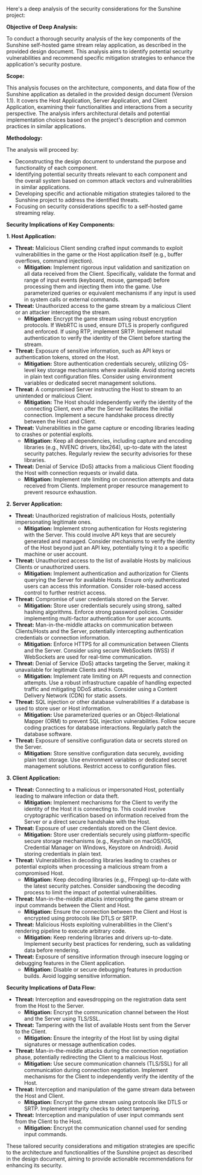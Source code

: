 Here's a deep analysis of the security considerations for the Sunshine project:

**Objective of Deep Analysis:**

To conduct a thorough security analysis of the key components of the Sunshine self-hosted game stream relay application, as described in the provided design document. This analysis aims to identify potential security vulnerabilities and recommend specific mitigation strategies to enhance the application's security posture.

**Scope:**

This analysis focuses on the architecture, components, and data flow of the Sunshine application as detailed in the provided design document (Version 1.1). It covers the Host Application, Server Application, and Client Application, examining their functionalities and interactions from a security perspective. The analysis infers architectural details and potential implementation choices based on the project's description and common practices in similar applications.

**Methodology:**

The analysis will proceed by:

*   Deconstructing the design document to understand the purpose and functionality of each component.
*   Identifying potential security threats relevant to each component and the overall system based on common attack vectors and vulnerabilities in similar applications.
*   Developing specific and actionable mitigation strategies tailored to the Sunshine project to address the identified threats.
*   Focusing on security considerations specific to a self-hosted game streaming relay.

**Security Implications of Key Components:**

**1. Host Application:**

*   **Threat:** Malicious Client sending crafted input commands to exploit vulnerabilities in the game or the Host application itself (e.g., buffer overflows, command injection).
    *   **Mitigation:** Implement rigorous input validation and sanitization on all data received from the Client. Specifically, validate the format and range of input events (keyboard, mouse, gamepad) before processing them and injecting them into the game. Use parameterized queries or equivalent mechanisms if any input is used in system calls or external commands.
*   **Threat:** Unauthorized access to the game stream by a malicious Client or an attacker intercepting the stream.
    *   **Mitigation:** Encrypt the game stream using robust encryption protocols. If WebRTC is used, ensure DTLS is properly configured and enforced. If using RTP, implement SRTP. Implement mutual authentication to verify the identity of the Client before starting the stream.
*   **Threat:** Exposure of sensitive information, such as API keys or authentication tokens, stored on the Host.
    *   **Mitigation:** Store authentication credentials securely, utilizing OS-level key storage mechanisms where available. Avoid storing secrets in plain text configuration files. Consider using environment variables or dedicated secret management solutions.
*   **Threat:**  A compromised Server instructing the Host to stream to an unintended or malicious Client.
    *   **Mitigation:** The Host should independently verify the identity of the connecting Client, even after the Server facilitates the initial connection. Implement a secure handshake process directly between the Host and Client.
*   **Threat:**  Vulnerabilities in the game capture or encoding libraries leading to crashes or potential exploits.
    *   **Mitigation:** Keep all dependencies, including capture and encoding libraries (e.g., NVENC drivers, libx264), up-to-date with the latest security patches. Regularly review the security advisories for these libraries.
*   **Threat:**  Denial of Service (DoS) attacks from a malicious Client flooding the Host with connection requests or invalid data.
    *   **Mitigation:** Implement rate limiting on connection attempts and data received from Clients. Implement proper resource management to prevent resource exhaustion.

**2. Server Application:**

*   **Threat:** Unauthorized registration of malicious Hosts, potentially impersonating legitimate ones.
    *   **Mitigation:** Implement strong authentication for Hosts registering with the Server. This could involve API keys that are securely generated and managed. Consider mechanisms to verify the identity of the Host beyond just an API key, potentially tying it to a specific machine or user account.
*   **Threat:** Unauthorized access to the list of available Hosts by malicious Clients or unauthorized users.
    *   **Mitigation:** Implement authentication and authorization for Clients querying the Server for available Hosts. Ensure only authenticated users can access this information. Consider role-based access control to further restrict access.
*   **Threat:**  Compromise of user credentials stored on the Server.
    *   **Mitigation:** Store user credentials securely using strong, salted hashing algorithms. Enforce strong password policies. Consider implementing multi-factor authentication for user accounts.
*   **Threat:**  Man-in-the-middle attacks on communication between Clients/Hosts and the Server, potentially intercepting authentication credentials or connection information.
    *   **Mitigation:** Enforce HTTPS for all communication between Clients and the Server. Consider using secure WebSockets (WSS) if WebSockets are used for real-time communication.
*   **Threat:**  Denial of Service (DoS) attacks targeting the Server, making it unavailable for legitimate Clients and Hosts.
    *   **Mitigation:** Implement rate limiting on API requests and connection attempts. Use a robust infrastructure capable of handling expected traffic and mitigating DDoS attacks. Consider using a Content Delivery Network (CDN) for static assets.
*   **Threat:**  SQL injection or other database vulnerabilities if a database is used to store user or Host information.
    *   **Mitigation:** Use parameterized queries or an Object-Relational Mapper (ORM) to prevent SQL injection vulnerabilities. Follow secure coding practices for database interactions. Regularly patch the database software.
*   **Threat:**  Exposure of sensitive configuration data or secrets stored on the Server.
    *   **Mitigation:** Store sensitive configuration data securely, avoiding plain text storage. Use environment variables or dedicated secret management solutions. Restrict access to configuration files.

**3. Client Application:**

*   **Threat:**  Connecting to a malicious or impersonated Host, potentially leading to malware infection or data theft.
    *   **Mitigation:** Implement mechanisms for the Client to verify the identity of the Host it is connecting to. This could involve cryptographic verification based on information received from the Server or a direct secure handshake with the Host.
*   **Threat:**  Exposure of user credentials stored on the Client device.
    *   **Mitigation:** Store user credentials securely using platform-specific secure storage mechanisms (e.g., Keychain on macOS/iOS, Credential Manager on Windows, Keystore on Android). Avoid storing credentials in plain text.
*   **Threat:**  Vulnerabilities in decoding libraries leading to crashes or potential exploits when processing a malicious stream from a compromised Host.
    *   **Mitigation:** Keep decoding libraries (e.g., FFmpeg) up-to-date with the latest security patches. Consider sandboxing the decoding process to limit the impact of potential vulnerabilities.
*   **Threat:**  Man-in-the-middle attacks intercepting the game stream or input commands between the Client and Host.
    *   **Mitigation:** Ensure the connection between the Client and Host is encrypted using protocols like DTLS or SRTP.
*   **Threat:**  Malicious Hosts exploiting vulnerabilities in the Client's rendering pipeline to execute arbitrary code.
    *   **Mitigation:** Keep rendering libraries and drivers up-to-date. Implement security best practices for rendering, such as validating data before rendering.
*   **Threat:**  Exposure of sensitive information through insecure logging or debugging features in the Client application.
    *   **Mitigation:** Disable or secure debugging features in production builds. Avoid logging sensitive information.

**Security Implications of Data Flow:**

*   **Threat:** Interception and eavesdropping on the registration data sent from the Host to the Server.
    *   **Mitigation:** Encrypt the communication channel between the Host and the Server using TLS/SSL.
*   **Threat:** Tampering with the list of available Hosts sent from the Server to the Client.
    *   **Mitigation:** Ensure the integrity of the Host list by using digital signatures or message authentication codes.
*   **Threat:**  Man-in-the-middle attacks during the connection negotiation phase, potentially redirecting the Client to a malicious Host.
    *   **Mitigation:** Use secure communication channels (TLS/SSL) for all communication during connection negotiation. Implement mechanisms for the Client to independently verify the identity of the Host.
*   **Threat:**  Interception and manipulation of the game stream data between the Host and Client.
    *   **Mitigation:** Encrypt the game stream using protocols like DTLS or SRTP. Implement integrity checks to detect tampering.
*   **Threat:**  Interception and manipulation of user input commands sent from the Client to the Host.
    *   **Mitigation:** Encrypt the communication channel used for sending input commands.

These tailored security considerations and mitigation strategies are specific to the architecture and functionalities of the Sunshine project as described in the design document, aiming to provide actionable recommendations for enhancing its security.
